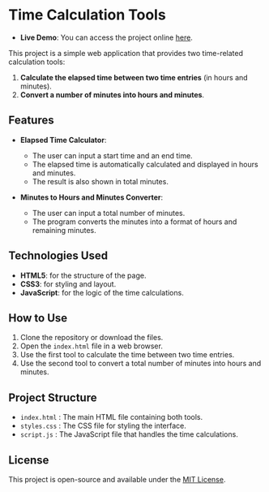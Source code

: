# Time Calculation Tools

- **Live Demo**: You can access the project online [here](http://yourwebsite.com).

This project is a simple web application that provides two time-related calculation tools:

1. **Calculate the elapsed time between two time entries** (in hours and minutes).
2. **Convert a number of minutes into hours and minutes**.

## Features

- **Elapsed Time Calculator**:

  - The user can input a start time and an end time.
  - The elapsed time is automatically calculated and displayed in hours and minutes.
  - The result is also shown in total minutes.

- **Minutes to Hours and Minutes Converter**:
  - The user can input a total number of minutes.
  - The program converts the minutes into a format of hours and remaining minutes.

## Technologies Used

- **HTML5**: for the structure of the page.
- **CSS3**: for styling and layout.
- **JavaScript**: for the logic of the time calculations.

## How to Use

1. Clone the repository or download the files.
2. Open the `index.html` file in a web browser.
3. Use the first tool to calculate the time between two time entries.
4. Use the second tool to convert a total number of minutes into hours and minutes.

## Project Structure

- `index.html` : The main HTML file containing both tools.
- `styles.css` : The CSS file for styling the interface.
- `script.js` : The JavaScript file that handles the time calculations.

## License

This project is open-source and available under the [MIT License](LICENSE).
